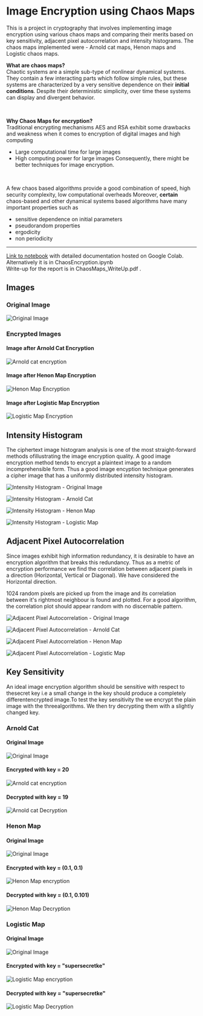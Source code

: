 # Image Encryption using Chaos Maps
This is a project in cryptography that involves implementing image encryption using various chaos maps and comparing their merits based on key sensitivity, adjacent pixel autocorrelation and intensity histograms. The chaos maps implemented were - Arnold cat maps, Henon maps and Logistic chaos maps.
<br>

<b> What are chaos maps? </b>
<br>
Chaotic systems are a simple sub-type of nonlinear dynamical systems. They contain a few interacting parts which follow simple rules, but these systems are characterized by a very sensitive dependence on their **initial conditions**. Despite their deterministic simplicity, over time these systems can display and divergent behavior.

<br>

**Why Chaos Maps for encryption?**
<br>
Traditional encrypting mechanisms AES and RSA exhibit some drawbacks
and weakness when it comes to encryption of digital images 
  and high computing

*   Large computational time for large images
*   High computing power for large images
Consequently, there might be better techniques for image encryption.

<br>

A few chaos based algorithms provide a good combination of speed, high security complexity, low computational overheads 
Moreover, **certain** chaos-based and other dynamical systems based algorithms have many important properties such as 

*   sensitive dependence on initial parameters
*   pseudorandom properties
*   ergodicity
*   non periodicity

<hr>

[Link to notebook](https://colab.research.google.com/drive/1A0tgOrrFwQxmbvBEY9lqzLEFVv7Iit6T) with detailed documentation hosted on Google Colab.
<br>
Alternatively it is in ChaosEncryption.ipynb
<br>
Write-up for the report is in ChaosMaps_WriteUp.pdf .
## Images
### Original Image

![Original Image](graphs/orig.png)


### Encrypted Images

#### Image after Arnold Cat Encryption

![Arnold cat encryption](graphs/arnoldcatencryption.png )
#### Image after Henon Map Encryption

![Henon Map Encryption](graphs/henonencryption.png )
#### Image after Logistic Map Encryption

![Logistic Map Encryption](graphs/logisticencryption.png)

## Intensity Histogram

The ciphertext image histogram analysis is one of the most straight-forward methods ofillustrating the image encryption quality. A good image encryption method tends to encrypt a plaintext image to a random incomprehensible form. Thus a good image encyption technique generates a cipher image that has a uniformly distributed intensity histogram.

![Intensity Histogram - Original Image](graphs/arnoldcathist.png)

![Intensity Histogram - Arnold Cat](graphs/arnoldcatencryptionhist.png)

![Intensity Histogram - Henon Map](graphs/henonencryptionhist.png)

![Intensity Histogram - Logistic Map](graphs/logisticencryptionhist.png)

## Adjacent Pixel Autocorrelation

Since images exhibit high information redundancy, it is desirable to have an encryption algorithm that breaks this redundancy. Thus as a metric of encryption performance we find the correlation between adjacent pixels in a direction (Horizontal, Vertical or Diagonal). We have considered the Horizontal direction. 

1024 random pixels are picked up from the image and its correlation between it's rightmost neighbour is found and plotted. For a good algorithm, the correlation plot should appear random with no discernable pattern.

![Adjacent Pixel Autocorrelation - Original Image](graphs/arnoldcatauto.png)

![Adjacent Pixel Autocorrelation - Arnold Cat](graphs/arnoldcatencryptionauto.png)

![Adjacent Pixel Autocorrelation - Henon Map](graphs/henonencryptionauto.png) 

![Adjacent Pixel Autocorrelation - Logistic Map](graphs/logisticencryptionauto.png)

## Key Sensitivity
An ideal image encryption algorithm should be sensitive with respect to thesecret key i.e a small change in the key should produce a completely differentencrypted image.To test the key sensitivity the we encrypt the plain image with the threealgorithms. We then try decrypting them with a slightly changed key.
### Arnold Cat
#### Original Image

![Original Image](graphs/orig.png)

#### Encrypted with key = 20
![Arnold cat encryption](graphs/arn20.png)

#### Decrypted with key = 19

![Arnold cat Decryption](graphs/arn19.png)

### Henon Map
#### Original Image

![Original Image](graphs/orig.png)

#### Encrypted with key = (0.1, 0.1)
![Henon Map encryption](graphs/hen01.png)

#### Decrypted with key = (0.1, 0.101)

![Henon Map Decryption](graphs/hen0101.png)

### Logistic Map
#### Original Image

![Original Image](graphs/orig.png)

#### Encrypted with key = "supersecretke"
![Logistic Map encryption](graphs/ssk.png)

#### Decrypted with key = "supersecretke"

![Logistic Map Decryption](graphs/ssk_wrong.png)


